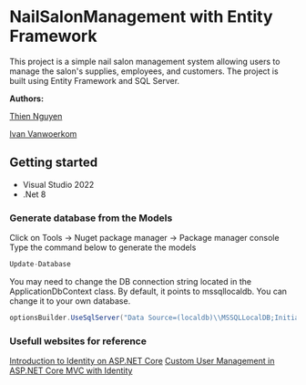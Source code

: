 # NailSalonManagement with Entity Framework

This project is a simple nail salon management system allowing users to manage the salon's supplies, employees, and customers. 
The project is built using Entity Framework and SQL Server.

**Authors:**

[Thien Nguyen](https://github.com/bluestar7589)

[Ivan Vanwoerkom](https://github.com/ScottProgrammer88)


## Getting started

- Visual Studio 2022
- .Net 8

### Generate database from the Models

Click on Tools -> Nuget package manager -> Package manager console
Type the command below to generate the models
```csharp
Update-Database
```

You may need to change the DB connection string located in the ApplicationDbContext class.
By default, it points to mssqllocaldb. You can change it to your own database.
```csharp
optionsBuilder.UseSqlServer("Data Source=(localdb)\\MSSQLLocalDB;Initial Catalog=NailSalon");
```

### Usefull websites for reference
[Introduction to Identity on ASP.NET Core](https://learn.microsoft.com/en-us/aspnet/core/security/authentication/identity?view=aspnetcore-8.0&tabs=visual-studio)
[Custom User Management in ASP.NET Core MVC with Identity](https://codewithmukesh.com/blog/user-management-in-aspnet-core-mvc/)


